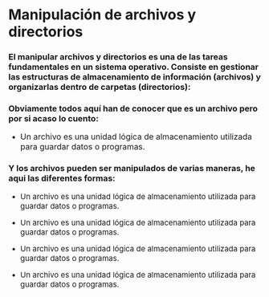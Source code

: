 # Manipulación de archivos y directorios
### El manipular archivos y directorios es una de las tareas fundamentales en un sistema operativo. Consiste en gestionar las estructuras de almacenamiento de información (archivos) y organizarlas dentro de carpetas (directorios):

### Obviamente todos aquí han de conocer que es un archivo pero por si acaso lo cuento:
- <span style="font-size: 16px;">Un archivo es una unidad lógica de almacenamiento utilizada para guardar datos o programas.</span>

### Y los archivos pueden ser manipulados de varias maneras, he aqui las diferentes formas:
- <span style="font-size: 15px;">Un archivo es una unidad lógica de almacenamiento utilizada para guardar datos o programas.</span>

- <span style="font-size: 15px;">Un archivo es una unidad lógica de almacenamiento utilizada para guardar datos o programas.</span>
- <span style="font-size: 15px;">Un archivo es una unidad lógica de almacenamiento utilizada para guardar datos o programas.</span>
- <span style="font-size: 15px;">Un archivo es una unidad lógica de almacenamiento utilizada para guardar datos o programas.</span>


  
